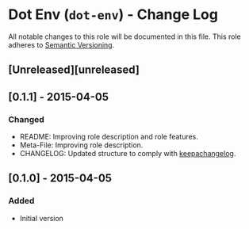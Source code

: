 # Dot Env (`dot-env`) - Change Log

All notable changes to this role will be documented in this file.
This role adheres to [Semantic Versioning](http://semver.org/spec/v2.0.0.html).

## [Unreleased][unreleased]

## [0.1.1] - 2015-04-05

### Changed
* README: Improving role description and role features.
* Meta-File: Improving role description.
* CHANGELOG: Updated structure to comply with [keepachangelog](http://keepachangelog.com/).

## [0.1.0] - 2015-04-05

### Added
* Initial version
